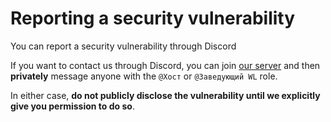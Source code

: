 # Reporting a security vulnerability
You can report a security vulnerability through Discord

If you want to contact us through Discord, you can join [our server](https://discord.gg/cy6eKZME8H)
and then **privately** message anyone with the `@Хост` or `@Заведующий WL` role.

In either case, **do not publicly disclose the vulnerability until we explicitly give
you permission to do so**.
